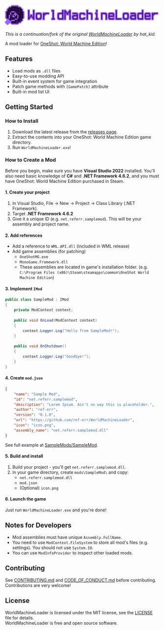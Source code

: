 ![Logo](.github/logo.png)
---
_This is a continuation/fork of the original [WorldMachineLoader](https://github.com/thehatkid/WorldMachineLoader) by hat_kid._

A mod loader for [OneShot: World Machine Edition](https://store.steampowered.com/app/2915460/OneShot_World_Machine_Edition/)!  

## Features
- Load mods as `.dll` files
- Easy-to-use modding API
- Built-in event system for game integration
- Patch game methods with `[GamePatch]` attribute
- Built-in mod list UI

## Getting Started

### How to Install
1. Download the latest release from the [releases page](https://github.com/ref-err/WorldMachineLoader/releases).
2. Extract the contents into your OneShot: World Machine Edition game directory.
3. Run `WorldMachineLoader.exe`!

### How to Create a Mod
Before you begin, make sure you have **Visual Studio 2022** installed. You'll also need basic knowledge of **C#** and **.NET Framework 4.6.2**, and you must have OneShot: World Machine Edition purchased in Steam.

#### 1. Create your project
1. In Visual Studio, File -> New -> Project -> Class Library (.NET Framework).
1. Target **.NET Framework 4.6.2**
2. Give it a unique ID (e.g. `net.referr.samplemod`). This will be your assembly and project name.
#### 2. Add references
- Add a reference to `WML.API.dll` (included in WML release)
- Add game assemblies (for patching) 
  - `OneShotMG.exe`
  - `MonoGame.Framework.dll`
  - These assemblies are located in game's installation folder. (e.g. `C:\Program Files (x86)\Steam\steamapps\common\OneShot World Machine Edition`)
#### 3. Implement `IMod`
```cs
public class SampleMod : IMod
{
    private ModContext context;

    public void OnLoad(ModContext context) 
    {
        context.Logger.Log("Hello from SampleMod!");
    }

    public void OnShutdown()
    {
        context.Logger.Log("Goodbye!");
    }
}
```
#### 4. Create `mod.json`
```json
{
    "name": "Sample Mod",
    "id": "net.referr.samplemod",
    "description": "Lorem Ipsum. Ain't no way this is placeholder.",
    "author": "ref-err",
    "version": "0.1.0",
    "url": "https://github.com/ref-err/WorldMachineLoader",
    "icon": "icon.png",
    "assembly_name": "net.referr.samplemod.dll"
}
```
See full example at [SampleMods/SampleMod](SampleMods/SampleMod).

#### 5. Build and install
1. Build your project - you'll get `net.referr.samplemod.dll`.
2. In your game directory, create `mods\SampleMod\` and copy:
   - `net.referr.samplemod.dll`
   - `mod.json`
   - (Optional) `icon.png`

#### 6. Launch the game
Just run `WorldMachineLoader.exe` and you're done!

## Notes for Developers
- Mod assemblies must have unique `Assembly.FullName`.
- You need to use `ModContext.FileSystem` to store all mod's files (e.g. settings). You should not use `System.IO`.
- You can use `ModInfoProvider` to inspect other loaded mods.

## Contributing
See [CONTRIBUTING.md](.github/CONTRIBUTING.md) and [CODE_OF_CONDUCT.md](.github/CODE_OF_CONDUCT.md) before contributing. Contributions are very welcome!

## License
WorldMachineLoader is licensed under the MIT license, see the [LICENSE](LICENSE) file for details.  
WorldMachineLoader is free and open source software.
